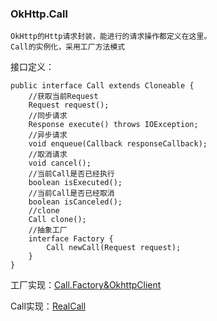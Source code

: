 ### OkHttp.Call
```
OkHttp的Http请求封装，能进行的请求操作都定义在这里。
Call的实例化，采用工厂方法模式
```

接口定义：
```
public interface Call extends Cloneable {
    //获取当前Request
    Request request();
    //同步请求
    Response execute() throws IOException;
    //异步请求
    void enqueue(Callback responseCallback);
    //取消请求
    void cancel();
    //当前Call是否已经执行
    boolean isExecuted();
    //当前Call是否已经取消
    boolean isCanceled();
    //clone
    Call clone();
    //抽象工厂
    interface Factory {
        Call newCall(Request request);
    }
}
```

工厂实现：[Call.Factory&OkhttpClient](Call.Factory&OkhttpClient.md)

Call实现：[RealCall](RealCall.md)